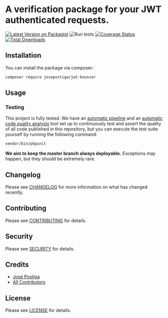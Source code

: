 # A verification package for your JWT authenticated requests.

[![Latest Version on Packagist](https://img.shields.io/packagist/v/josepostiga/jwt-bouncer.svg?style=flat-square)](https://packagist.org/packages/josepostiga/jwt-bouncer)
![Run tests](https://github.com/josepostiga/jwt-bouncer/workflows/Run%20tests/badge.svg)
[![Coverage Status](https://coveralls.io/repos/github/josepostiga/jwt-bouncer/badge.svg?branch=master)](https://coveralls.io/github/josepostiga/jwt-bouncer?branch=master)
[![Total Downloads](https://img.shields.io/packagist/dt/josepostiga/jwt-bouncer.svg?style=flat-square)](https://packagist.org/packages/josepostiga/jwt-bouncer)

## Installation

You can install the package via composer:

```bash
composer require josepostiga/jwt-bouncer
```

## Usage



### Testing

This project is fully tested. We have an [automatic pipeline](https://github.com/josepostiga/jwt-bouncer/actions) and an [automatic code quality analysis](https://coveralls.io/github/josepostiga/jwt-bouncer) tool set up to continuously test and assert the quality of all code published in this repository, but you can execute the test suite yourself by running the following command:

``` bash
vendor/bin/phpunit
```

**We aim to keep the master branch always deployable.** Exceptions may happen, but they should be extremely rare.

## Changelog

Please see [CHANGELOG](CHANGELOG.md) for more information on what has changed recently.

## Contributing

Please see [CONTRIBUTING](CONTRIBUTING.md) for details.

## Security

Please see [SECURITY](SECURITY.md) for details.

## Credits

- [José Postiga](https://github.com/josepostiga)
- [All Contributors](../../contributors)

## License

Please see [LICENSE](LICENSE.md) for details.
